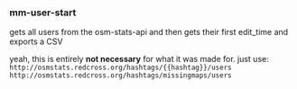 ### mm-user-start

gets all users from the osm-stats-api and then gets their first edit_time and exports a CSV

yeah, this is entirely **not necessary** for what it was made for. just use:
`http://osmstats.redcross.org/hashtags/{{hashtag}}/users`
`http://osmstats.redcross.org/hashtags/missingmaps/users`
